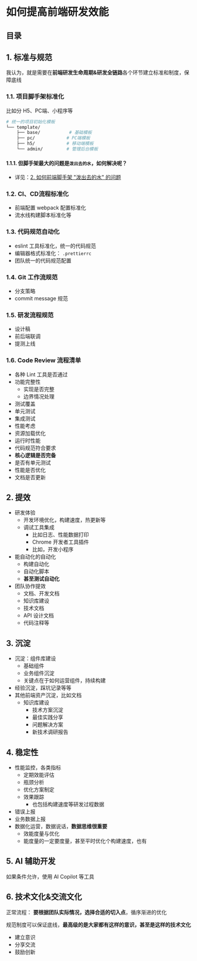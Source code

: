 
# 如何提高前端研发效能



## 目录
<!-- toc -->
 ## 1. 标准与规范 

我认为，就是需要在**前端研发生命周期&研发全链路**各个环节建立标准和制度，保障底线

### 1.1. 项目脚手架标准化

比如分 H5、PC端、小程序等

```bash
# 统一的项目初始化模板
└── template/
    ├── base/           # 基础模板
    ├── pc/            # PC端模板
    ├── h5/            # 移动端模板
    └── admin/         # 管理后台模板
```

#### 1.1.1. 但脚手架最大的问题是`泼出去的水`，如何解决呢？

- 详见：[2. 如何前端脚手架 "泼出去的水" 的问题](/post/HEaGbhCv.html)

### 1.2. CI、CD流程标准化

- 前端配置 webpack 配置标准化
- 流水线构建脚本标准化等

### 1.3. 代码规范自动化

- eslint 工具标准化，统一的代码规范
- 编辑器格式标准化： `.prettierrc`
- 团队统一的代码规范配置

### 1.4. Git 工作流规范

- 分支策略
- commit message 规范

### 1.5. 研发流程规范

- 设计稿
- 前后端联调
- 提测上线

### 1.6. Code Review 流程清单

- 各种 Lint 工具是否通过
- 功能完整性
	- 实现是否完整
	- 边界情况处理
- 测试覆盖
- 单元测试
- 集成测试
- 性能考虑
- 资源加载优化
- 运行时性能
- 代码规范符合要求
- **核心逻辑是否完备**
- 是否有单元测试
- 性能是否优化
- 文档是否更新

## 2. 提效

- 研发体验
	- 开发环境优化，构建速度，热更新等
	- 调试工具集成
		- 比如日志、性能数据打印
		- Chrome 开发者工具插件
		- 比如，开发小程序
- 能自动化的自动化
	- 构建自动化
	- 自动化脚本
	- **甚至测试自动化**
- 团队协作提效
	- 文档、开发文档
	- 知识库建设
	- 技术文档
	- API 设计文档
	- 代码注释等

## 3. 沉淀

- 沉淀：组件库建设
	- 基础组件
	- 业务组件沉淀
	- 关键点在于如何运营组件，持续构建
- 经验沉淀，踩坑记录等等
- 其他前端资产沉淀，比如文档
	- 知识库建设
		- 技术方案沉淀
		- 最佳实践分享
		- 问题解决方案
		- 新技术调研报告

## 4. 稳定性

- 性能监控，各类指标
	- 定期效能评估
	- 瓶颈分析
	- 优化方案制定
	- 效果跟踪
		- 也包括构建速度等研发过程数据
- 错误上报
- 业务数据上报
- 数据化运营，数据说话，**数据思维很重要**
	- 效能度量与优化
	- 能度量的一定要度量，甚至平时优化个构建速度，也有

## 5. AI 辅助开发

如果条件允许，使用 AI Copilot 等工具

## 6. 技术文化&交流文化

正常流程： **要根据团队实际情况，选择合适的切入点**，循序渐进的优化

规范制度可以保证底线，**最高级的是大家都有这样的意识，甚至是这样的技术文化**
- 建立意识
- 分享交流
- 鼓励创新

